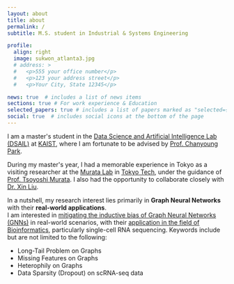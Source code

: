 ```yaml
---
layout: about
title: about
permalink: /
subtitle: M.S. student in Industrial & Systems Engineering

profile:
  align: right
  image: sukwon_atlanta3.jpg
  # address: >
  #   <p>555 your office number</p>
  #   <p>123 your address street</p>
  #   <p>Your City, State 12345</p>

news: true  # includes a list of news items
sections: true # For work experience & Education
selected_papers: true # includes a list of papers marked as "selected={true}"
social: true  # includes social icons at the bottom of the page
---
```


I am a master's student in the [Data Science and Artificial Intelligence Lab (DSAIL)](http://dsail.kaist.ac.kr) at [KAIST](https://www.kaist.ac.kr/en/), where I am fortunate to be advised by [Prof. Chanyoung Park](http://dsail.kaist.ac.kr/professor/).

During my master's year, I had a memorable experience in Tokyo as a visiting researcher at the [Murata Lab](http://www.net.c.titech.ac.jp/index.html) in [Tokyo Tech](https://www.titech.ac.jp/english), under the guidance of [Prof. Tsoyoshi Murata](http://www.net.c.titech.ac.jp/murata.html). I also had the opportunity to collaborate closely with [Dr. Xin Liu](https://staff.aist.go.jp/xin.liu/).

In a nutshell, my research interest lies primarily in **Graph Neural Networks** with their **real-world applications**.<br>
I am interested in <u>mitigating the inductive bias of Graph Neural Networks (GNNs)</u> in real-world scenarios, with their <u>application in the field of Bioinformatics</u>, particularly single-cell RNA sequencing. Keywords include but are not limited to the following:

- Long-Tail Problem on Graphs
- Missing Features on Graphs
- Heterophily on Graphs
- Data Sparsity (Dropout) on scRNA-seq data

<!-- 
My research interest lies primarily in ***Graph Neural Networks* in <span style='background-color:#fff5b1'>real-world scenarios</span> and their fundamental <span style='background-color:#F7DDBE'>weakness</span>**. -->

<!-- - <span style='background-color:#fff5b1'>**Long-Tailedness**</span> (Everything, literally *everything* is long-tailed!)
- <span style='background-color:#fff5b1'>**Missing Features**</span> (In real-world, only partial features are available!)
- <span style='background-color:#F7DDBE'>**Heterophily**</span> (Real-world graphs are not always homophilous!)
- <span style='background-color:#F7DDBE'>**Oversmoothing**</span> (Is 2 or 3 layers enough?) -->


